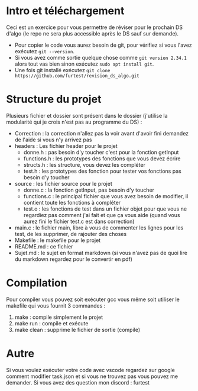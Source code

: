 # Intro et téléchargement

Ceci est un exercice pour vous permettre de réviser pour le prochain DS d'algo (le repo ne sera plus accessible après le DS sauf sur demande).  
- Pour copier le code vous aurez besoin de git, pour vérifiez si vous l'avez exécutez `git --version`.   
- Si vous avez comme sortie quelque chose comme `git version 2.34.1` alors tout vas bien sinon exécutez `sudo apt install git`.   
- Une fois git installé exécutez `git clone https://github.com/furtest/revision_ds_algo.git`

# Structure du projet
Plusieurs fichier et dossier sont présent dans le dossier (j'utilise la modularité qui je crois n'est pas au programme du DS) :
- Correction : la correction n'allez pas la voir avant d'avoir fini demandez de l'aide si vous n'y arrivez pas
- headers : Les fichier header pour le projet
    - donne.h : pas besoin d'y toucher c'est pour la fonction getInput
    - functions.h : les prototypes des fonctions que vous devez écrire
    - structs.h : les structure, vous devez les compléter
    - test.h : les prototypes des fonction pour tester vos fonctions pas besoin d'y toucher
- source : les fichier source pour le projet
    - donne.c : la fonction getInput, pas besoin d'y toucher
    - functions.c : le principal fichier que vous avez besoin de modifier, il contient toute les fonctions à compléter
    - test.o : les fonctions de test dans un fichier objet pour que vous ne regardiez pas comment j'ai fait et que ça vous aide (quand vous aurez fini le fichier test.c est dans correction)
- main.c : le fichier main, libre à vous de commenter les lignes pour les test, de les supprimer, de rajouter des choses
- Makefile : le makefile pour le projet
- README.md : ce fichier
- Sujet.md : le sujet en format markdown (si vous n'avez pas de quoi lire du markdown regardez pour le convertir en pdf)

# Compilation
Pour compiler vous pouvez soit exécuter gcc vous même soit utiliser le makefile qui vous fournit 3 commandes :
1. make : compile simplement le projet 
2. make run : compile et exécute
3. make clean : supprime le fichier de sortie (compile)

# Autre

Si vous voulez exécuter votre code avec vscode regardez sur google comment modifier task.json et si vous ne trouvez pas vous pouvez me demander.
Si vous avez des question mon discord : furtest